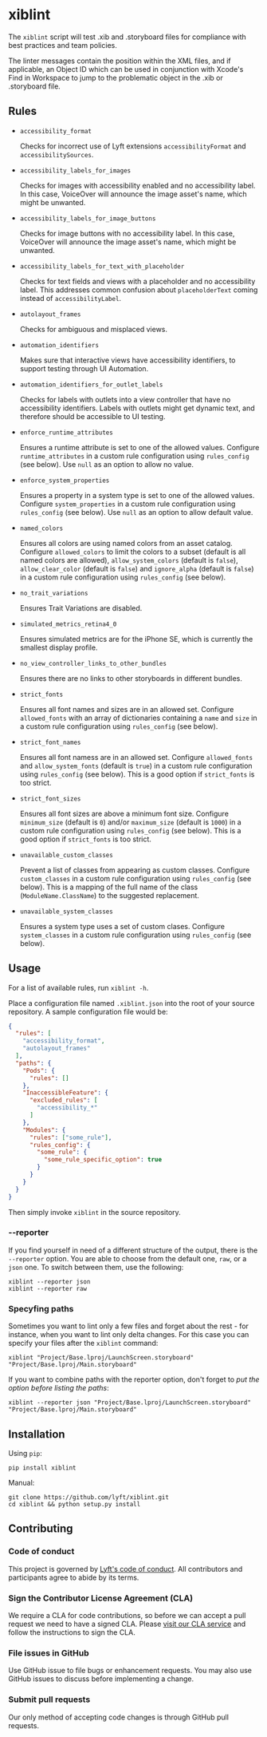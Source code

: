 # xiblint

The `xiblint` script will test .xib and .storyboard files for compliance with best practices and team policies.

The linter messages contain the position within the XML files, and if applicable, an Object ID
which can be used in conjunction with Xcode's Find in Workspace to jump to the problematic object
in the .xib or .storyboard file.

## Rules

- `accessibility_format`

  Checks for incorrect use of Lyft extensions `accessibilityFormat` and `accessibilitySources`.

- `accessibility_labels_for_images`

  Checks for images with accessibility enabled and no accessibility label.
  In this case, VoiceOver will announce the image asset's name, which might be unwanted.

- `accessibility_labels_for_image_buttons`

  Checks for image buttons with no accessibility label.
  In this case, VoiceOver will announce the image asset's name, which might be unwanted.

- `accessibility_labels_for_text_with_placeholder`

  Checks for text fields and views with a placeholder and no accessibility label.
  This addresses common confusion about `placeholderText` coming instead of `accessibilityLabel`.

- `autolayout_frames`

  Checks for ambiguous and misplaced views.

- `automation_identifiers`

  Makes sure that interactive views have accessibility identifiers, to support testing through UI Automation.

- `automation_identifiers_for_outlet_labels`

  Checks for labels with outlets into a view controller that have no accessibility identifiers.
  Labels with outlets might get dynamic text, and therefore should be accessible to UI testing.

- `enforce_runtime_attributes`

  Ensures a runtime attribute is set to one of the allowed values. Configure `runtime_attributes` in a custom rule configuration using `rules_config` (see below). Use `null` as an option to allow no value.

- `enforce_system_properties`

  Ensures a property in a system type is set to one of the allowed values. Configure `system_properties` in a custom rule configuration using `rules_config` (see below). Use `null` as an option to allow default value.

- `named_colors`

  Ensures all colors are using named colors from an asset catalog. Configure `allowed_colors` to limit the colors to a subset (default is all named colors are allowed), `allow_system_colors` (default is `false`), `allow_clear_color` (default is `false`) and `ignore_alpha` (default is `false`) in a custom rule configuration using `rules_config` (see below).

- `no_trait_variations`

  Ensures Trait Variations are disabled.

- `simulated_metrics_retina4_0`

  Ensures simulated metrics are for the iPhone SE, which is currently the smallest display profile.

- `no_view_controller_links_to_other_bundles`

  Ensures there are no links to other storyboards in different bundles.

- `strict_fonts`

  Ensures all font names and sizes are in an allowed set. Configure `allowed_fonts` with an array of dictionaries containing a `name` and `size` in a custom rule configuration using `rules_config` (see below).

- `strict_font_names`

  Ensures all font namess are in an allowed set. Configure `allowed_fonts` and `allow_system_fonts` (default is `true`) in a custom rule configuration using `rules_config` (see below). This is a good option if `strict_fonts` is too strict.

- `strict_font_sizes`

  Ensures all font sizes are above a minimum font size. Configure `minimum_size` (default is `0`) and/or `maximum_size` (default is `1000`) in a custom rule configuration using `rules_config` (see below). This is a good option if `strict_fonts` is too strict.

- `unavailable_custom_classes`

  Prevent a list of classes from appearing as custom classes. Configure `custom_classes` in a custom rule configuration using `rules_config` (see below). This is a mapping of the full name of the class (`ModuleName.ClassName`) to the suggested replacement.

- `unavailable_system_classes`

  Ensures a system type uses a set of custom clases. Configure `system_classes` in a custom rule configuration using `rules_config` (see below).

## Usage

For a list of available rules, run `xiblint -h`.

Place a configuration file named `.xiblint.json` into the root of your source repository. A sample configuration file would be:

```json
{
  "rules": [
    "accessibility_format",
    "autolayout_frames"
  ],
  "paths": {
    "Pods": {
      "rules": []
    },
    "InaccessibleFeature": {
      "excluded_rules": [
        "accessibility_*"
      ]
    },
    "Modules": {
      "rules": ["some_rule"],
      "rules_config": {
        "some_rule": {
          "some_rule_specific_option": true
        }
      }
    }
  }
}
```

Then simply invoke `xiblint` in the source repository.

### --reporter

If you find yourself in need of a different structure of the output, there is the `--reporter` option.
You are able to choose from the default one, `raw`, or a `json` one. To switch between them, use the following:
```
xiblint --reporter json
xiblint --reporter raw
```

### Specyfing paths

Sometimes you want to lint only a few files and forget about the rest - for instance, when you want to lint only delta changes. For this case you can specify your files after the `xiblint` command:
```
xiblint "Project/Base.lproj/LaunchScreen.storyboard" "Project/Base.lproj/Main.storyboard"
```

If you want to combine paths with the reporter option, don't forget to _put the option before listing the paths_:
```
xiblint --reporter json "Project/Base.lproj/LaunchScreen.storyboard" "Project/Base.lproj/Main.storyboard"
```

## Installation

Using `pip`:
```
pip install xiblint
```

Manual:
```
git clone https://github.com/lyft/xiblint.git
cd xiblint && python setup.py install
```

## Contributing

### Code of conduct

This project is governed by [Lyft's code of conduct](https://github.com/lyft/code-of-conduct). All contributors and participants agree to abide by its terms.

### Sign the Contributor License Agreement (CLA)

We require a CLA for code contributions, so before we can accept a pull request we need to have a signed CLA. Please [visit our CLA service](https://oss.lyft.com/cla) and follow the instructions to sign the CLA.

### File issues in GitHub

Use GitHub issue to file bugs or enhancement requests. You may also use GitHub issues to discuss before implementing a change.

### Submit pull requests

Our only method of accepting code changes is through GitHub pull requests.
